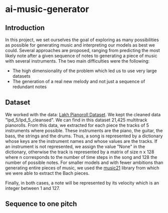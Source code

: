 # ai-music-generator

## Introduction

In this project, we set ourselves the goal of exploring as many possibilities as possible for generating music and interpreting our models as best we could. Several approaches are proposed, ranging from predicting the most likely note after a given sequence of notes to generating a piece of music with several instruments. The two main difficulties were the following: 
* The high dimensionality of the problem which led us to use very large datasets
* The generation of a real new melody and not just a sequence of redundant notes

## Dataset

We worked with the data: [Lakh Pianoroll Dataset](https://salu133445.github.io/lakh-pianoroll-dataset/). We kept the cleaned data "lpd_5/lpd_5_cleansed". We can find in this dataset 21,425 multitrack pianorolls. From this data, we extracted for each piece the tracks of 5 instruments where possible. These instruments are the piano, the guitar, the bass, the strings and the drums. Thus, a song is represented by a dictionary whose keys are the instrument names and whose values are the tracks. If an instrument is not represented, we assign the value "None" in the dictionary, otherwise the track is represented by a matrix of size n x 128 where n corresponds to the number of time steps in the song and 128 the number of possible notes. For smaller models and with fewer ambitions than generating entire pieces of music, we used the [music21](https://web.mit.edu/music21/) library from which we were able to extract the Bach pieces.

Finally, in both cases, a note will be represented by its velocity which is an integer between 1 and 127. 

## Sequence to one pitch
